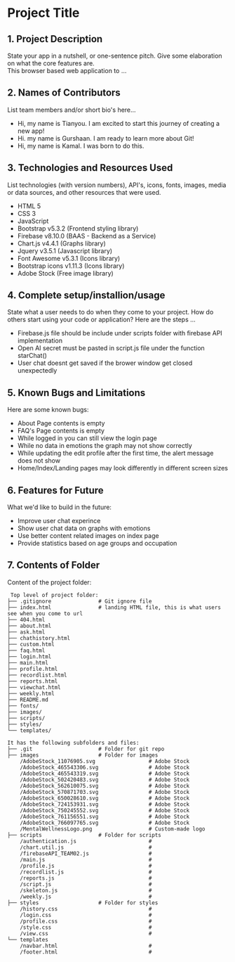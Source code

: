 # Project Title

## 1. Project Description
State your app in a nutshell, or one-sentence pitch. Give some elaboration on what the core features are.  
This browser based web application to ... 

## 2. Names of Contributors
List team members and/or short bio's here... 
* Hi, my name is Tianyou. I am excited to start this journey of creating a new app!
* Hi. my name is Gurshaan. I am ready to learn more about Git!
* Hi, my name is Kamal. I was born to do this.
	
## 3. Technologies and Resources Used
List technologies (with version numbers), API's, icons, fonts, images, media or data sources, and other resources that were used.
* HTML 5
* CSS 3
* JavaScript
* Bootstrap v5.3.2 (Frontend  styling library)
* Firebase v8.10.0 (BAAS - Backend as a Service)
* Chart.js v4.4.1 (Graphs library)
* Jquery v3.5.1 (Javascript library)
* Font Awesome v5.3.1 (Icons library)
* Bootstrap icons v1.11.3 (Icons library)
* Adobe Stock (Free image library)

## 4. Complete setup/installion/usage
State what a user needs to do when they come to your project.  How do others start using your code or application?
Here are the steps ...
* Firebase.js file should be include under scripts folder with firebase API implementation
* Open AI secret must be pasted in script.js file under the function starChat()
* User chat doesnt get saved if the brower window get closed unexpectedly

## 5. Known Bugs and Limitations
Here are some known bugs:
* About Page contents is empty
* FAQ's Page contents is empty
* While logged in you can still view the login page
* While no data in emotions the graph may not show correctly
* While updating the edit profile after the first time, the alert message does not show
* Home/Index/Landing pages may look differently in different screen sizes

## 6. Features for Future
What we'd like to build in the future:
* Improve user chat experince
* Show user chat data on graphs with emotions
* Use better content related images on index page
* Provide statistics based on age groups and occupation
	
## 7. Contents of Folder
Content of the project folder:

```
 Top level of project folder: 
├── .gitignore               # Git ignore file
├── index.html               # landing HTML file, this is what users see when you come to url
├── 404.html  
├── about.html  
├── ask.html  
├── chathistory.html  
├── custom.html  
├── faq.html  
├── login.html  
├── main.html  
├── profile.html  
├── recordlist.html  
├── reports.html  
├── viewchat.html  
├── weekly.html  
├── README.md 
├── fonts/
├── images/
├── scripts/
├── styles/
└── templates/ 

It has the following subfolders and files:
├── .git                     # Folder for git repo
├── images                   # Folder for images
    /AdobeStock_11076905.svg                 # Adobe Stock
    /AdobeStock_465543306.svg                # Adobe Stock
    /AdobeStock_465543319.svg                # Adobe Stock
    /AdobeStock_502420483.svg                # Adobe Stock
    /AdobeStock_562610075.svg                # Adobe Stock
    /AdobeStock_570871703.svg                # Adobe Stock
    /AdobeStock_650028610.svg                # Adobe Stock
    /AdobeStock_724153931.svg                # Adobe Stock
    /AdobeStock_750245552.svg                # Adobe Stock
    /AdobeStock_761156551.svg                # Adobe Stock
    /AdobeStock_766097765.svg                # Adobe Stock
    /MentalWellnessLogo.png                  # Custom-made logo
├── scripts                  # Folder for scripts
    /authentication.js                       # 
    /chart.util.js                           # 
    /firebaseAPI_TEAM02.js                   # 
    /main.js                                 # 
    /profile.js                              # 
    /recordlist.js                           # 
    /reports.js                              # 
    /script.js                               # 
    /skeleton.js                             # 
    /weekly.js                               # 
├── styles                   # Folder for styles
    /history.css                             # 
    /login.css                               # 
    /profile.css                             # 
    /style.css                               # 
    /view.css                                # 
└── templates 
    /navbar.html                             # 
    /footer.html                             # 


```